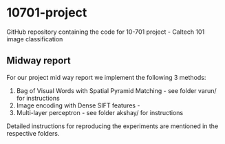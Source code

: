 # 10701-project
GitHub repository containing the code for 10-701 project - Caltech 101 image classification

## Midway report 

For our project mid way report we implement the following 3 methods: 

1. Bag of Visual Words with Spatial Pyramid Matching - see folder varun/ for instructions
2. Image encoding with Dense SIFT features - 
3. Multi-layer perceptron - see folder akshay/ for instructions

Detailed instructions for reproducing the experiments are mentioned in the respective folders. 
